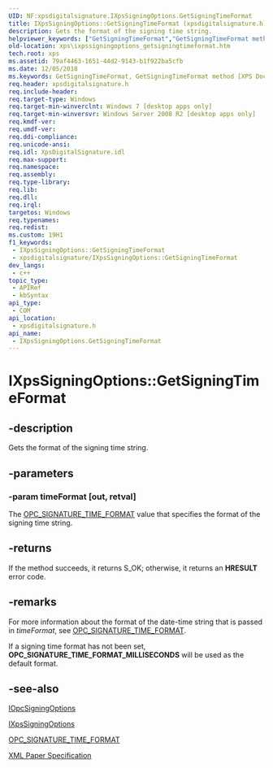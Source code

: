 ```yaml
---
UID: NF:xpsdigitalsignature.IXpsSigningOptions.GetSigningTimeFormat
title: IXpsSigningOptions::GetSigningTimeFormat (xpsdigitalsignature.h)
description: Gets the format of the signing time string.
helpviewer_keywords: ["GetSigningTimeFormat","GetSigningTimeFormat method [XPS Documents and Packaging]","GetSigningTimeFormat method [XPS Documents and Packaging]","IXpsSigningOptions interface","IXpsSigningOptions interface [XPS Documents and Packaging]","GetSigningTimeFormat method","IXpsSigningOptions.GetSigningTimeFormat","IXpsSigningOptions::GetSigningTimeFormat","xps.ixpssigningoptions_getsigningtimeformat","xpsdigitalsignature/IXpsSigningOptions::GetSigningTimeFormat"]
old-location: xps\ixpssigningoptions_getsigningtimeformat.htm
tech.root: xps
ms.assetid: 79af4463-1651-44d2-9143-b1f922ba5cfb
ms.date: 12/05/2018
ms.keywords: GetSigningTimeFormat, GetSigningTimeFormat method [XPS Documents and Packaging], GetSigningTimeFormat method [XPS Documents and Packaging],IXpsSigningOptions interface, IXpsSigningOptions interface [XPS Documents and Packaging],GetSigningTimeFormat method, IXpsSigningOptions.GetSigningTimeFormat, IXpsSigningOptions::GetSigningTimeFormat, xps.ixpssigningoptions_getsigningtimeformat, xpsdigitalsignature/IXpsSigningOptions::GetSigningTimeFormat
req.header: xpsdigitalsignature.h
req.include-header: 
req.target-type: Windows
req.target-min-winverclnt: Windows 7 [desktop apps only]
req.target-min-winversvr: Windows Server 2008 R2 [desktop apps only]
req.kmdf-ver: 
req.umdf-ver: 
req.ddi-compliance: 
req.unicode-ansi: 
req.idl: XpsDigitalSignature.idl
req.max-support: 
req.namespace: 
req.assembly: 
req.type-library: 
req.lib: 
req.dll: 
req.irql: 
targetos: Windows
req.typenames: 
req.redist: 
ms.custom: 19H1
f1_keywords:
 - IXpsSigningOptions::GetSigningTimeFormat
 - xpsdigitalsignature/IXpsSigningOptions::GetSigningTimeFormat
dev_langs:
 - c++
topic_type:
 - APIRef
 - kbSyntax
api_type:
 - COM
api_location:
 - xpsdigitalsignature.h
api_name:
 - IXpsSigningOptions.GetSigningTimeFormat
---
```


# IXpsSigningOptions::GetSigningTimeFormat


## -description

Gets the format of the signing time string.

## -parameters

### -param timeFormat [out, retval]

The <a href="/windows/win32/api/msopc/ne-msopc-opc_signature_time_format">OPC_SIGNATURE_TIME_FORMAT</a> value that specifies the format of the signing time string.

## -returns

If the method succeeds, it returns S_OK; otherwise, it returns an <b>HRESULT</b> error code.

## -remarks

For more information about the format of the date-time string that is passed in <i>timeFormat</i>, see <a href="/windows/win32/api/msopc/ne-msopc-opc_signature_time_format">OPC_SIGNATURE_TIME_FORMAT</a>.

If a signing time format has not been set,  <b>OPC_SIGNATURE_TIME_FORMAT_MILLISECONDS</b> will be used as the default format.

## -see-also

<a href="/previous-versions/windows/desktop/api/msopc/nn-msopc-iopcsigningoptions">IOpcSigningOptions</a>



<a href="/windows/desktop/api/xpsdigitalsignature/nn-xpsdigitalsignature-ixpssigningoptions">IXpsSigningOptions</a>



<a href="/windows/win32/api/msopc/ne-msopc-opc_signature_time_format">OPC_SIGNATURE_TIME_FORMAT</a>



<a href="https://en.wikipedia.org/wiki/Open_XML_Paper_Specification">XML Paper Specification</a>